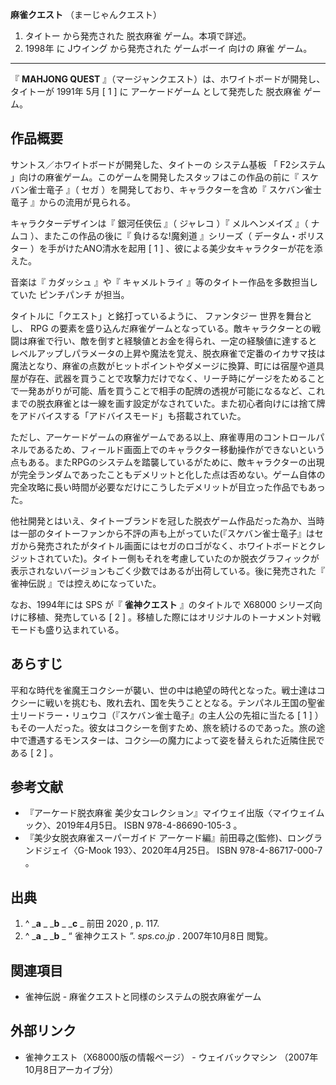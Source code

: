 **麻雀クエスト** （まーじゃんクエスト）

  1. タイトー  から発売された  脱衣麻雀  ゲーム。本項で詳述。 
  2. 1998年  に  Jウイング  から発売された  ゲームボーイ  向けの  麻雀  ゲーム。 

* * *

『 **MAHJONG QUEST** 』（マージャンクエスト）は、ホワイトボードが開発し、タイトーが  1991年  5月  [  1  ]  に
アーケードゲーム  として発売した  脱衣麻雀  ゲーム。

##  作品概要



サントス／ホワイトボードが開発した、タイトーの  システム基板  「  F2システム  」向けの麻雀ゲーム。このゲームを開発したスタッフはこの作品の前に『
スケバン雀士竜子  』（  セガ  ）を開発しており、キャラクターを含め『  スケバン雀士竜子  』からの流用が見られる。

キャラクターデザインは『  銀河任侠伝  』（  ジャレコ  ）『  メルヘンメイズ  』（  ナムコ  ）、またこの作品の後に『  負けるな!魔剣道
』シリーズ（  データム・ポリスター  ）を手がけたANO清水を起用  [  1  ]  、彼による美少女キャラクターが花を添えた。

音楽は『  カダッシュ  』や『  キャメルトライ  』等のタイトー作品を多数担当していた  ピンチパンチ  が担当。

タイトルに「クエスト」と銘打っているように、  ファンタジー  世界を舞台とし、  RPG
の要素を盛り込んだ麻雀ゲームとなっている。敵キャラクターとの戦闘は麻雀で行い、敵を倒すと経験値とお金を得られ、一定の経験値に達するとレベルアップしパラメータの上昇や魔法を覚え、脱衣麻雀で定番のイカサマ技は魔法となり、麻雀の点数がヒットポイントやダメージに換算、町には宿屋や道具屋が存在、武器を買うことで攻撃力だけでなく、リーチ時にゲージをためることで一発あがりが可能、盾を買うことで相手の配牌の透視が可能になるなど、これまでの脱衣麻雀とは一線を画す設定がなされていた。また初心者向けには捨て牌をアドバイスする「アドバイスモード」も搭載されていた。

ただし、アーケードゲームの麻雀ゲームである以上、麻雀専用のコントロールパネルであるため、フィールド画面上でのキャラクター移動操作ができないという点もある。またRPGのシステムを踏襲しているがために、敵キャラクターの出現が完全ランダムであったこともデメリットと化した点は否めない。ゲーム自体の完全攻略に長い時間が必要なだけにこうしたデメリットが目立った作品でもあった。

他社開発とはいえ、タイトーブランドを冠した脱衣ゲーム作品だった為か、当時は一部のタイトーファンから不評の声も上がっていた(『スケバン雀士竜子』はセガから発売されたがタイトル画面にはセガのロゴがなく、ホワイトボードとクレジットされていた)。タイトー側もそれを考慮していたのか脱衣グラフィックが表示されないバージョンもごく少数ではあるが出荷している。後に発売された『
雀神伝説  』では控えめになっていた。

なお、1994年には  SPS  が『 **雀神クエスト** 』のタイトルで  X68000  シリーズ向けに移植、発売している  [  2  ]
。移植した際にはオリジナルのトーナメント対戦モードも盛り込まれている。

##  あらすじ



平和な時代を雀魔王コクシーが襲い、世の中は絶望の時代となった。戦士達はコクシーに戦いを挑むも、敗れ去れ、国を失うこととなる。テンパネル王国の聖雀士リードラー・リュウコ（『スケバン雀士竜子』の主人公の先祖に当たる
[  1  ]
）もその一人だった。彼女はコクシーを倒すため、旅を続けるのであった。旅の途中で遭遇するモンスターは、コクシ―の魔力によって姿を替えられた近隣住民である  [
2  ]  。

##  参考文献



  * 『アーケード脱衣麻雀 美少女コレクション』マイウェイ出版〈マイウェイムック〉、2019年4月5日。  ISBN  978-4-86690-105-3  。 
  * 『美少女脱衣麻雀スーパーガイド アーケード編』前田尋之(監修)、ロングランドジェイ〈G-Mook 193〉、2020年4月25日。  ISBN  978-4-86717-000-7  。 

##  出典



  1. ^  _**a** _ _**b** _ _**c** _ 前田 2020  , p. 117. 
  2. ^  _**a** _ _**b** _ “  雀神クエスト  ”. _sps.co.jp_ .  2007年10月8日  閲覧。 

##  関連項目



  * 雀神伝説  \- 麻雀クエストと同様のシステムの脱衣麻雀ゲーム 

##  外部リンク



  * 雀神クエスト（X68000版の情報ページ）  \-  ウェイバックマシン  （2007年10月8日アーカイブ分） 

